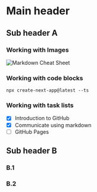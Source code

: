 # Main header

## Sub header A

### Working with Images
![Markdown Cheat Sheet](https://www.freecodecamp.org/news/content/images/2022/08/Markdown-cheatsheet.png)

### Working with code blocks
```
npx create-next-app@latest --ts
```

### Working with task lists
- [x] Introduction to GitHub
- [x] Communicate using markdown
- [ ] GitHub Pages

## Sub header B
### B.1
### B.2
